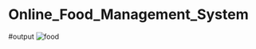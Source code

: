 # Online_Food_Management_System
#output
![food](https://github.com/Princebhan/Online_Food_Management_System/assets/112156035/3e395cce-c0cc-49e8-98f3-043392efdf3c)
